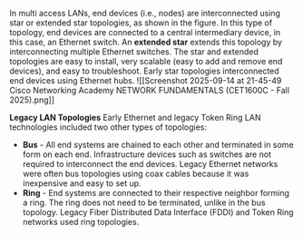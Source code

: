 
In multi access LANs, end devices (i.e., nodes) are interconnected using star or extended star topologies, as shown in the figure. In this type of topology, end devices are connected to a central intermediary device, in this case, an Ethernet switch. An **extended star** extends this topology by interconnecting multiple Ethernet switches. The star and extended topologies are easy to install, very scalable (easy to add and remove end devices), and easy to troubleshoot. Early star topologies interconnected end devices using Ethernet hubs.
![[Screenshot 2025-09-14 at 21-45-49 Cisco Networking Academy NETWORK FUNDAMENTALS (CET1600C - Fall 2025).png]]

**Legacy LAN Topologies**
Early Ethernet and legacy Token Ring LAN technologies included two other types of topologies:

- **Bus** - All end systems are chained to each other and terminated in some form on each end. Infrastructure devices such as switches are not required to interconnect the end devices. Legacy Ethernet networks were often bus topologies using coax cables because it was inexpensive and easy to set up.
- **Ring** - End systems are connected to their respective neighbor forming a ring. The ring does not need to be terminated, unlike in the bus topology. Legacy Fiber Distributed Data Interface (FDDI) and Token Ring networks used ring topologies.